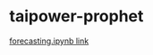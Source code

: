# taipower-prophet
[forecasting.ipynb link](https://nbviewer.jupyter.org/github/siahuat0727/taipower-prophet/blob/master/forecasting.ipynb)
